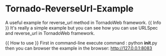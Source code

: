 Tornado-ReverseUrl-Example
==========================

A useful example for reverse_url method in TornadoWeb framework.
{{ Info }}
It's really a simple example but you can see how you can use URLSpec and reverse_url in TornadoWeb framework.



{{ How to use }}
First in command-line execute command : python __init__.py <br />
then you can browser the example in the browser: http://127.0.0.1:8083




